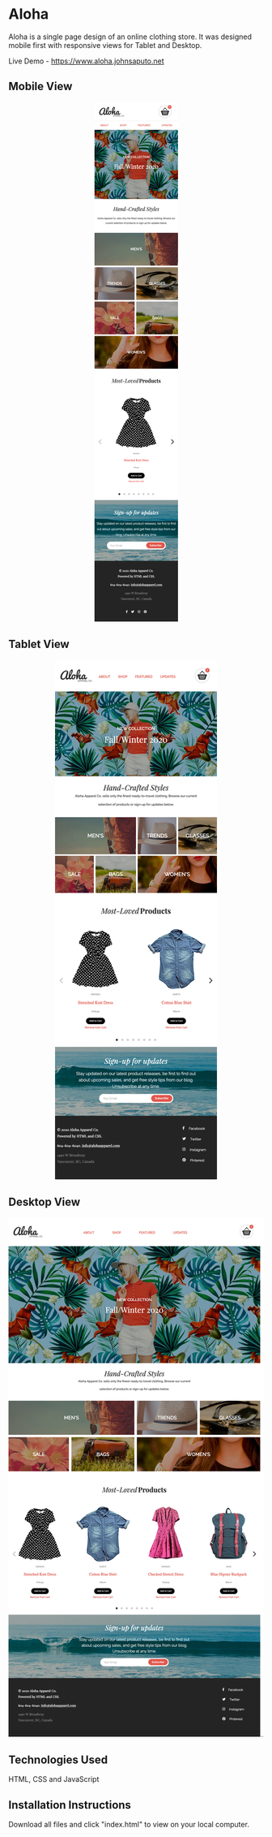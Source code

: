 # Aloha

Aloha is a single page design of an online clothing store. It was designed mobile first with responsive views for Tablet and Desktop.

Live Demo - https://www.aloha.johnsaputo.net

## Mobile View

<p align="center">
  <img src="https://github.com/jsaputo1/aloha/blob/master/docs/aloha-mobile-view.png" alt="screenshot of mobile view">
  <p>

## Tablet View

<p align="center">

  <img src="https://github.com/jsaputo1/aloha/blob/master/docs/aloha-tablet-view.jpg" alt="screenshot of tablet view">
  </p>

## Desktop View

<p align="center">

  <img src="https://github.com/jsaputo1/aloha/blob/master/docs/aloha-deskop-view.jpg" alt="screenshot of desktop view">
</p>

## Technologies Used

HTML, CSS and JavaScript

## Installation Instructions

Download all files and click "index.html" to view on your local computer.
